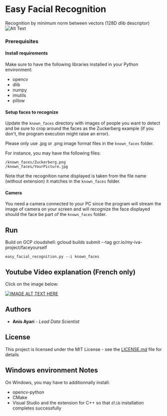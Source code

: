 # Easy Facial Recognition

Recognition by minimum norm between vectors (128D dlib descriptor)
![Alt Text](readme.gif)


### Prerequisites

#### Install requirements

Make sure to have the following libraries installed in your Python environment:

- opencv
- dlib
- numpy
- imutils
- pillow

#### Setup faces to recognize

Update the `known_faces` directory with images of people you want to detect and be sure to crop around the faces as the Zuckerberg example (if you don't, the program execution might raise an error).

Please only use .jpg or .png image format files in the `known_faces` folder.

For instance, you may have the following files:

```
/known_faces/Zuckerberg.png
/known_faces/YourPicture.jpg
```

Note that the recognition name displayed is taken from the file name (without extension) it matches in the `known_faces` folder.

#### Camera

You need a camera connected to your PC since the program will stream the image of camera on your screen and will recognize the face displayed should the face be part of the `known_faces` folder.

## Run

Build on GCP cloudshell: gcloud builds submit --tag gcr.io/my-iva-project/faceyourself

```
easy_facial_recognition.py --i known_faces
```
## Youtube Video explanation (French only)
Click on the image below:

[![IMAGE ALT TEXT HERE](https://img.youtube.com/vi/54WmrwVWu1w/0.jpg)](https://www.youtube.com/watch?v=54WmrwVWu1w)

## Authors

* **Anis Ayari** - *Lead Data Scientist*

## License

This project is licensed under the MIT License - see the [LICENSE.md](LICENSE.md) file for details

## Windows environment Notes

On Windows, you may have to additionnally install:
- opencv-python
- CMake
- Visual Studio and the extension for C++ so that `dlib` installation completes successfully


